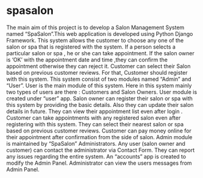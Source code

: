 # spasalon

The main aim of this project is to develop a Salon Management System named “SpaSalon”.This web application is developed using Python Django Framework. This system allows the customer to choose any one of the salon or spa that is registered with the system. If a person selects a particular salon or spa , he or she can take appointment. If the salon owner is ‘OK’ with the appointment date and time ,they can confirm the appointment otherwise they can reject it. Customer can select their Salon based on previous customer reviews. For that, Customer should register with this system. This system consist of two modules named “Admin” and “User”.
User is the main module of this system. Here in this system mainly two types of users are there : Customers and Salon Owners. User module is created under “user” app. Salon owner can register their salon or spa with this system by providing the basic details. Also they can update their salon details in future. They can view their appointment list even after login .
Customer can take appointments with any registered salon even after registering with this system. They can select their nearest salon or spa based on previous customer reviews. Customer can pay money online for their appointment after confirmation from the side of salon.
Admin module is maintained by “SpaSalon” Administrators. Any user (salon owner and customer) can contact the administrator via Contact Form. They can report any issues regarding the entire system. An “accounts” app is created to modify the Admin Panel. Administrator can view the users messages from Admin Panel.
